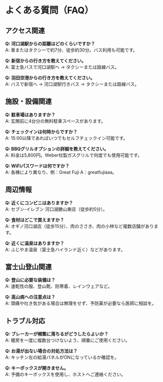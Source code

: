 # よくある質問（FAQ）

## アクセス関連

**Q: 河口湖駅からの距離はどのくらいですか？**  
A: 車またはタクシーで約7分、徒歩約30分。バス利用も可能です。

**Q: 新宿からの行き方を教えてください。**  
A: 富士急バスで河口湖駅へ → タクシーまたは路線バス。

**Q: 羽田空港からの行き方を教えてください。**  
A: バスで新宿へ → 河口湖駅行きバス → タクシーまたは路線バス。


## 施設・設備関連

**Q: 駐車場はありますか？**  
A: 玄関前に4台分の無料駐車スペースがあります。

**Q: チェックインは何時からですか？**  
A: 15:00以降であればいつでもセルフチェックイン可能です。

**Q: BBQグリルオプションの詳細を教えてください。**  
A: 料金は5,800円。Weber社製ガスグリルで何度でも使用可能です。

**Q: WiFiパスワードは何ですか？**  
A: 各棟により異なり、例：Great Fuji A：greatfujiaaa。


## 周辺情報

**Q: 近くにコンビニはありますか？**  
A: セブン-イレブン 河口湖勝山東店（徒歩約5分）。

**Q: 食材はどこで買えますか？**  
A: オギノ河口湖店（徒歩15分）、肉のささき、肉の小林など複数店舗があります。

**Q: 近くに温泉はありますか？**  
A: ふじやま温泉（富士急ハイランド近く）などがあります。


## 富士山登山関連

**Q: 登山に必要な装備は？**  
A: 速乾性の服、登山靴、防寒着、レインウェアなど。

**Q: 高山病への注意点は？**  
A: 頭痛や吐き気がある場合は無理をせず、予防薬が必要なら医師に相談を。


## トラブル対応

**Q: ブレーカーが頻繁に落ちるがどうしたらよいか？**  
A: 暖房を一度に複数台つけないよう、順番にご使用ください。

**Q: お湯が出ない場合の対処方法は？**  
A: キッチン左の給湯パネルがONになっているか確認を。

**Q: キーボックスが開きません。**  
A: 予備のキーボックスを使用し、ホストへご連絡ください。
